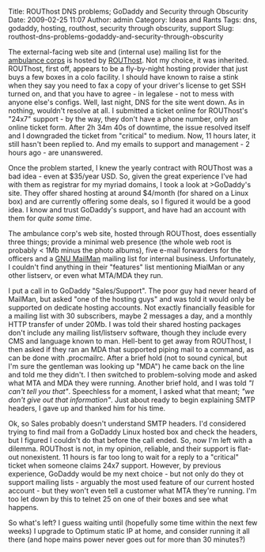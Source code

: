 Title: ROUThost DNS problems; GoDaddy and Security through Obscurity
Date: 2009-02-25 11:07
Author: admin
Category: Ideas and Rants
Tags: dns, godaddy, hosting, routhost, security through obscurity, support
Slug: routhost-dns-problems-godaddy-and-security-through-obscurity

The external-facing web site and (internal use) mailing list for the
[ambulance corps](http://www.midlandparkambulance.com) is hosted by
[ROUThost](http://www.routhost.com). Not my choice, it was inherited.
ROUThost, first off, appears to be a fly-by-night hosting provider that
just buys a few boxes in a colo facility. I should have known to raise a
stink when they say you need to fax a copy of your driver's license to
get SSH turned on, and that you have to agree - in legalese - not to
mess with anyone else's configs. Well, last night, DNS for the site went
down. As in nothing, wouldn't resolve at all. I submitted a ticket
online for ROUThost's "24x7" support - by the way, they don't have a
phone number, only an online ticket form. After 2h 34m 40s of downtime,
the issue resolved itself and I downgraded the ticket from "critical" to
medium. Now, 11 hours later, it still hasn't been replied to. And my
emails to support and management - 2 hours ago - are unanswered.

Once the problem started, I knew the yearly contract with ROUThost was a
bad idea - even at $35/year USD. So, given the great experience I've had
with them as registrar for my myriad domains, I took a look at
[](http://www.godaddy.com) \>GoDaddy's site</a>. They offer shared
hosting at around $4/month (for shared on a Linux box) and are currently
offering some deals, so I figured it would be a good idea. I know and
trust GoDaddy's support, and have had an account with them for *quite
some time*.

The ambulance corp's web site, hosted through ROUThost, does essentially
three things; provide a minimal web presence (the whole web root is
probably < 1Mb minus the photo albums), five e-mail forwarders for the
officers and a [GNU
MailMan](http://www.gnu.org/software/mailman/index.html) mailing list
for internal business. Unfortunately, I couldn't find anything in their
"features" list mentioning MialMan or any other listserv, or even what
MTA/MDA they run.

I put a call in to GoDaddy "Sales/Support". The poor guy had never heard
of MailMan, but asked "one of the hosting guys" and was told it would
only be supported on dedicate hosting accounts. Not exactly financially
feasible for a mailing list with 30 subscribers, maybe 2 messages a day,
and a monthly HTTP transfer of under 20Mb. I was told their shared
hosting packages don't include any mailing list/listserv software,
though they include every CMS and language known to man. Hell-bent to
get away from ROUThost, I then asked if they ran an MDA that supported
piping mail to a command, as can be done with .procmailrc. After a brief
hold (not to sound cynical, but I'm sure the gentleman was looking up
"MDA") he came back on the line and told me they didn't. I then switched
to problem-solving mode and asked what MTA and MDA they were running.
Another brief hold, and I was told *"I can't tell you that"*. Speechless
for a moment, I asked what that meant; *"we don't give out that
information"*. Just about ready to begin explaining SMTP headers, I gave
up and thanked him for his time.

Ok, so Sales probably doesn't understand SMTP headers. I'd considered
trying to find mail from a GoDaddy Linux hosted box and check the
headers, but I figured I couldn't do that before the call ended. So, now
I'm left with a dilemma. ROUThost is not, in my opinion, reliable, and
their support is flat-out nonexistent. 11 hours is far too long to wait
for a reply to a "critical" ticket when someone claims 24x7 support.
However, by previous experience, GoDaddy would be my next choice - but
not only do they ot support mailing lists - arguably the most used
feature of our current hosted account - but they won't even tell a
customer what MTA they're running. I'm too let down by this to telnet 25
on one of their boxes and see what happens.

So what's left? I guess waiting until (hopefully some time within the
next few weeks) I upgrade to Optimum static IP at home, and consider
running it all there (and hope mains power never goes out for more than
30 minutes?)
